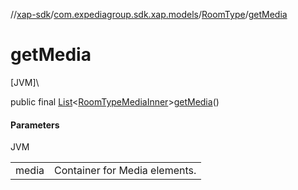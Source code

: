 //[xap-sdk](../../../index.md)/[com.expediagroup.sdk.xap.models](../index.md)/[RoomType](index.md)/[getMedia](get-media.md)

# getMedia

[JVM]\

public final [List](https://docs.oracle.com/javase/8/docs/api/java/util/List.html)&lt;[RoomTypeMediaInner](../-room-type-media-inner/index.md)&gt;[getMedia](get-media.md)()

#### Parameters

JVM

| | |
|---|---|
| media | Container for Media elements. |
